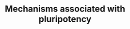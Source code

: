 ---
annotations:
- type: Cell Type Ontology
  value: pluripotent stem cell
- type: Pathway Ontology
  value: signaling pathway pertinent to development
authors:
- C.Harder
- AlexanderPico
- MaintBot
- Ddigles
- Mkutmon
- Evelo
- Eweitz
communities:
- CIRM_Related
description: 'The aim of the PluriNetWork is to give an overview of specific mechanisms
  associated with pluripotency in mouse. Each node represents a gene and its corresponding
  protein product. As stated, we intentionally focused on information flow, neglecting
  reactions, metabolites, intracellular movement of components, and their modifications
  such as protein phosphorylation Each edge can be seen as direct mechanism between
  its nodes. For more information, see Som A, Harder C, Greber B, Siatkowski M, Paudel
  Y, et al. 2010 The PluriNetWork: An Electronic Representation of the Network Underlying
  Pluripotency in Mouse, and Its Applications. PLoS ONE 5(12): e15165. doi:10.1371/journal.pone.0015165
  http://www.plosone.org/article/info%3Adoi%2F10.1371%2Fjournal.pone.0015165  The
  June 2010 PluriNetWork described in the paper can be found at http://www.ibima.med.uni-rostock.de/IBIMA/PluriNetWork/
  . The PluriNetWork at WikiPathWays started with the December 2010 version.'
last-edited: 2022-01-06
organisms:
- Mus musculus
redirect_from:
- /index.php/Pathway:WP1763
- /instance/WP1763
schema-jsonld:
- '@context': https://schema.org/
  '@id': https://wikipathways.github.io/pathways/WP1763.html
  '@type': Dataset
  creator:
    '@type': Organization
    name: WikiPathways
  description: 'The aim of the PluriNetWork is to give an overview of specific mechanisms
    associated with pluripotency in mouse. Each node represents a gene and its corresponding
    protein product. As stated, we intentionally focused on information flow, neglecting
    reactions, metabolites, intracellular movement of components, and their modifications
    such as protein phosphorylation Each edge can be seen as direct mechanism between
    its nodes. For more information, see Som A, Harder C, Greber B, Siatkowski M,
    Paudel Y, et al. 2010 The PluriNetWork: An Electronic Representation of the Network
    Underlying Pluripotency in Mouse, and Its Applications. PLoS ONE 5(12): e15165.
    doi:10.1371/journal.pone.0015165 http://www.plosone.org/article/info%3Adoi%2F10.1371%2Fjournal.pone.0015165  The
    June 2010 PluriNetWork described in the paper can be found at http://www.ibima.med.uni-rostock.de/IBIMA/PluriNetWork/
    . The PluriNetWork at WikiPathWays started with the December 2010 version.'
  keywords:
  - Mtf2
  - Tcf3
  - Grb2
  - Tpo
  - Nr2f1
  - Cabin1
  - Ssrp1
  - Zmym2
  - Ncoa1
  - Lifr
  - Smad4
  - Mitf
  - Rel
  - Shh
  - E130012A19Rik
  - Rtn4r
  - Hck
  - Cdk2ap1
  - Tcf7
  - Sox2
  - Atrx
  - Xite
  - Ctr9
  - Ercc5
  - Map2k1
  - Cdc73
  - Carm1
  - Rbl2
  - Rybp
  - Trp53
  - Nr5a2
  - Sf1
  - Zscan10
  - Wnt5a
  - Mapk3
  - Tle4
  - Gab1
  - Tcfeb
  - Sumo1
  - Kdm6a
  - Kpnb1
  - Gatad2b
  - Raf1
  - Mta2
  - Acvr1c
  - Rras
  - Dhx9
  - Ctbp1
  - Axin1
  - Trim28
  - Smad2
  - Stk40
  - Ocln
  - Smarca2
  - Acvr1
  - Perp
  - Zic2
  - Ep400
  - Mdm2
  - Esrrb
  - Lef1
  - Suz12
  - Fzd1
  - Zfx
  - Atf2
  - Hells
  - Mbd2
  - Cd44
  - Hcfc1
  - Hnrnpu
  - Pou5f1
  - T
  - Mta1
  - Rif1
  - Wdr61
  - Ep300
  - Insr
  - Dnmt3a
  - Mpl
  - Myc
  - Pias2
  - Sall1
  - Icam1
  - Leo1
  - Pim1
  - Zfp57
  - Dnmt3l
  - Smad7
  - Rest
  - Crebbp
  - Paf1
  - Casp3
  - Ezh1
  - Mll2
  - Kdm3a
  - Lyar
  - Smad1
  - Dnmt1
  - Ehmt1
  - Gadd45gip1
  - Nedd4l
  - Tbx3
  - Apc
  - Kdm4c
  - Igfbp3
  - Xpo4
  - Lif
  - Klf4
  - Phc1
  - Smarca5
  - Pin1
  - Gbx2
  - Nr6a1
  - Parp1
  - Cdh1
  - Usp7
  - Dpysl2
  - Fgf4
  - Acvr1b
  - Fbxo15
  - Fgfr1
  - Cdk2
  - Nr2f2
  - Nanog
  - Sos1
  - Mef2d
  - Dazl
  - Fos
  - Tcfe3
  - Stat3
  - Eras
  - Etv5
  - Fam129a
  - Dffa
  - Sin3a
  - Bcam
  - Kdm1a
  - Wnt3a
  - Dkk1
  - Gdf9
  - Relb
  - Sall3
  - Satb2
  - Mef2c
  - Ptpn11
  - Rock1
  - Pou2f1
  - Cdx2
  - Inhbb
  - Nr2f6
  - Ipo9
  - Gatad2a
  - Zfp143
  - Il6st
  - Xist
  - Rcor2
  - Pax6
  - Smarcc1
  - Satb1
  - Jarid2
  - Hdac1
  - Cad
  - Terf2
  - Kat5
  - Smo
  - Rock2
  - Id1
  - H3f3a
  - Rbbp7
  - Kdm5c
  - Hira
  - Smurf1
  - Rbpj
  - Cer1
  - Zfp281
  - Zic3
  - Psen1
  - Socs1
  - Utf1
  - Nkd1
  - Sp1
  - Otx2
  - Gsk3b
  - Irs1
  - Klf2
  - Jak1
  - Tcfap2a
  - Wwp2
  - Ipo7
  - Trim24
  - Twist1
  - Smarcad1
  - Sall4
  - Zfp42
  - Mapk1
  - Pim3
  - Sgk1
  - Setdb1
  - Npr1
  - Nobox
  - Dppa4
  - 1600029D21Rik
  - Tcl1
  - Arid3b
  - Pten
  - Uhrf1
  - Dgka
  - Ppp2r1a
  - Cubn
  - Pik3cd
  - Prkaca
  - Ncl
  - Itgb1
  - Ehmt2
  - Kpna2
  - Ctbp2
  - Hand2
  - Nr0b1
  - Tsix
  - Tert
  - Bmpr2
  - Mycn
  - Cdkn2a
  - Nr2c1
  - Akt1
  - Ezh2
  - Cdkn1a
  - Nme2
  - Ccnd1
  - Chd4
  - Eed
  - P4ha1
  - Ins1
  - Kdm6b
  - Hras1
  - Gata6
  - Hdac4
  - Tet1
  - Smad3
  - Rela
  - Tgfbr1
  - Bmp4
  - Nppb
  - Tle2
  - Gadd45a
  - Dvl1
  - Aes
  - Smarca4
  - Thap11
  - Ogt
  - Prkcc
  - Tgfb1
  - Hdac2
  - Frap1
  - Hif1a
  - Med12
  - Lefty1
  - Zfp219
  - Tcfcp2l1
  - Nfkb1
  - Pbrm1
  - Tcfap2c
  - Mbd3
  - Yy1
  - Rbbp4
  - Sp3
  - Rcn2
  - Trim33
  - Lrp5
  - Phf17
  - Dnmt3b
  - Grsf1
  - Ptprs
  - Ctnnb1
  - Pias4
  - Fgf5
  - Pml
  - Ctcf
  - Ddb1
  - Nodal
  - Ewsr1
  - Notch1
  - Ube2i
  - Rnf2
  - Creb1
  - Brca1
  - Myod1
  - Spp1
  - Klf5
  - Mybl2
  - Nacc1
  - Foxd3
  license: CC0
  name: Mechanisms associated with pluripotency
seo: CreativeWork
title: Mechanisms associated with pluripotency
wpid: WP1763
---